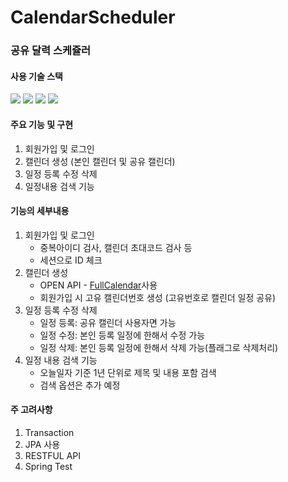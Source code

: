 # CalendarScheduler
### 공유 달력 스케쥴러


#### 사용 기술 스택<br>
<img src="https://img.shields.io/badge/SpringBoot-6DB33F?style=flat-square&logo=Spring Boot&logoColor=white"/></a>
<img src="https://img.shields.io/badge/ThymeLeaf-005F0F?style=flat-square&logo=ThymeLeaf&logoColor=white"/></a>
<img src="https://img.shields.io/badge/MariaDB-003545?style=flat-square&logo=MariaDB&logoColor=white"/></a>
<img src="https://img.shields.io/badge/HTML5-E34F26?style=flat-square&logo=HTML5&logoColor=white"/></a>



#### 주요 기능 및 구현
1. 회원가입 및 로그인
2. 캘린더 생성  (본인 캘린더 및 공유 캘린더)
3. 일정 등록 수정 삭제
4. 일정내용 검색 기능



#### 기능의 세부내용
1. 회원가입 및 로그인
   - 중복아이디 검사, 캘린더 초대코드 검사 등
   - 세션으로 ID 체크
2. 캘린더 생성
   - OPEN API - <a href="https://fullcalendar.io/">FullCalendar</a>사용
   - 회원가입 시 고유 캘린더번호 생성 (고유번호로 캘린더 일정 공유)
3. 일정 등록 수정 삭제
   - 일정 등록: 공유 캘린더 사용자면 가능
   - 일정 수정: 본인 등록 일정에 한해서 수정 가능
   - 일정 삭제: 본인 등록 일정에 한해서 삭제 가능(플래그로 삭제처리)
4. 일정 내용 검색 기능
   - 오늘일자 기준 1년 단위로 제목 및 내용 포함 검색
   - 검색 옵션은 추가 예정



#### 주 고려사항
1. Transaction
2. JPA 사용
3. RESTFUL API
4. Spring Test
